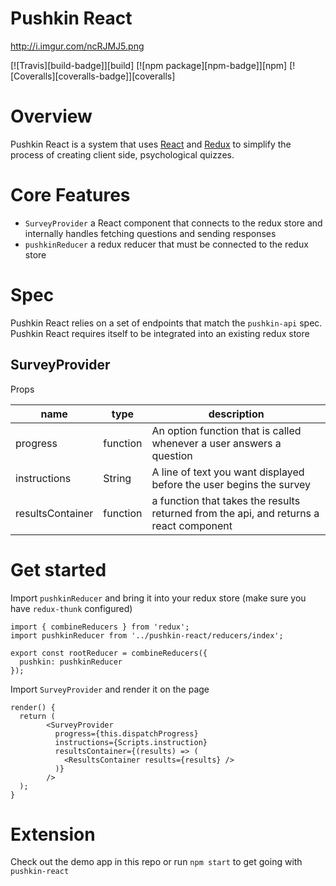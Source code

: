 # Pushkin React

http://i.imgur.com/ncRJMJ5.png


[![Travis][build-badge]][build]
[![npm package][npm-badge]][npm]
[![Coveralls][coveralls-badge]][coveralls]
# Overview

Pushkin React is a system that uses [React](https://facebook.github.io/react/) and [Redux](http://redux.js.org/) to simplify the process of creating client side, psychological quizzes.

# Core Features
- `SurveyProvider` a React component that connects to the redux store and internally handles fetching questions and sending responses
- `pushkinReducer` a redux reducer that must be connected to the redux store


# Spec

Pushkin React relies on a set of endpoints that match the `pushkin-api` spec.
Pushkin React requires itself to be integrated into an existing redux store



## SurveyProvider

Props


| name             | type     | description                                                                            |
| ---------------- | -------- | -------------------------------------------------------------------------------------- |
| progress         | function | An option function that is called whenever a user answers a question                   |
| instructions     | String   | A line of text you want displayed before the user begins the survey                    |
| resultsContainer | function | a function that takes the results returned from the api, and returns a react component |



# Get started

Import `pushkinReducer`  and bring it into your redux store
(make sure you have `redux-thunk` configured)


    import { combineReducers } from 'redux';
    import pushkinReducer from '../pushkin-react/reducers/index';
    
    export const rootReducer = combineReducers({
      pushkin: pushkinReducer
    });

Import `SurveyProvider` and render it on the page

    render() {
      return (
            <SurveyProvider 
              progress={this.dispatchProgress}
              instructions={Scripts.instruction}
              resultsContainer={(results) => (
                <ResultsContainer results={results} />
              )}
            />
      );
    }



# Extension

Check out the demo app in this repo or run `npm start` to get going with `pushkin-react` 

